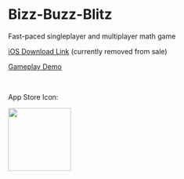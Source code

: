 # Bizz-Buzz-Blitz
Fast-paced singleplayer and multiplayer math game

[iOS Download Link](https://apps.apple.com/us/app/bizz-buzz-blitz/id1572944610) (currently removed from sale)

[Gameplay Demo](https://drive.google.com/file/d/14Ma4ht78pc07PHe6RVkq-5679AUznlPj/view?usp=sharing)

&nbsp;

App Store Icon:

<img src=https://user-images.githubusercontent.com/43767079/149646919-d6932972-80a6-4f73-9922-9cc549c967c4.png height="128px">
